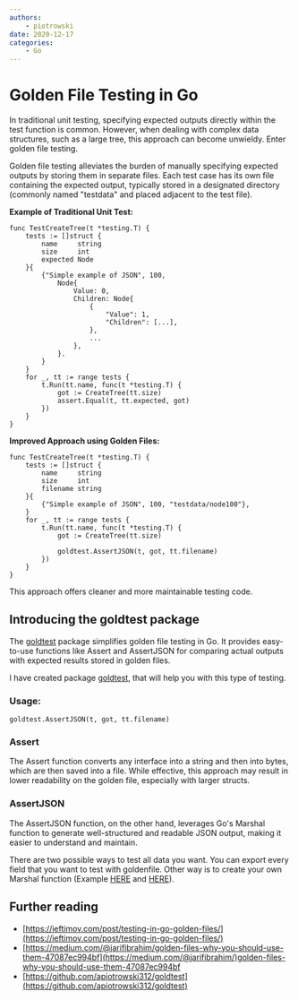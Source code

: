 ```yaml
---
authors: 
    - piotrowski
date: 2020-12-17
categories:
    - Go
---
```


# Golden File Testing in Go

In traditional unit testing, specifying expected outputs directly within the test function is common. However, when dealing with complex data structures, such as a large tree, this approach can become unwieldy. Enter golden file testing.

Golden file testing alleviates the burden of manually specifying expected outputs by storing them in separate files. Each test case has its own file containing the expected output, typically stored in a designated directory (commonly named "testdata" and placed adjacent to the test file).

<!-- more -->

**Example of Traditional Unit Test:**

```golang
func TestCreateTree(t *testing.T) {
	tests := []struct {
		name     string
		size     int
		expected Node
	}{
		{"Simple example of JSON", 100,
			Node{
				Value: 0,
				Children: Node{
					{
						"Value": 1,
						"Children": [...],
					},
					...
				},
			}.
		}
	}
	for _, tt := range tests {
		t.Run(tt.name, func(t *testing.T) {
			got := CreateTree(tt.size)
			assert.Equal(t, tt.expected, got)
		})
	}
}
```

**Improved Approach using Golden Files:**

```golang
func TestCreateTree(t *testing.T) {
	tests := []struct {
		name     string
		size     int
		filename string
	}{
		{"Simple example of JSON", 100, "testdata/node100"},
	}
	for _, tt := range tests {
		t.Run(tt.name, func(t *testing.T) {
			got := CreateTree(tt.size)

			goldtest.AssertJSON(t, got, tt.filename)
		})
	}
}
```

This approach offers cleaner and more maintainable testing code.

## Introducing the goldtest package

The  [goldtest](https://github.com/piotrowski/goldtest) package simplifies golden file testing in Go. It provides easy-to-use functions like Assert and AssertJSON for comparing actual outputs with expected results stored in golden files.

I have created package [goldtest](https://github.com/apiotrowski312/goldtest), that will help you with this type of testing.

### Usage:

```golang
goldtest.AssertJSON(t, got, tt.filename)
```

### Assert

The Assert function converts any interface into a string and then into bytes, which are then saved into a file. While effective, this approach may result in lower readability on the golden file, especially with larger structs.

### AssertJSON

The AssertJSON function, on the other hand, leverages Go's Marshal function to generate well-structured and readable JSON output, making it easier to understand and maintain.

There are two possible ways to test all data you want. You can export every field that you want to test with goldenfile. Other way is to create your own Marshal function (Example [HERE](http://choly.ca/post/go-json-marshalling/) and [HERE](https://medium.com/@dynastymasra/override-json-marshalling-in-go-cb418102c60f)).

## Further reading

- [https://ieftimov.com/post/testing-in-go-golden-files/](https://ieftimov.com/post/testing-in-go-golden-files/)
- [https://medium.com/@jarifibrahim/golden-files-why-you-should-use-them-47087ec994bf](https://medium.com/@jarifibrahim/)golden-files-why-you-should-use-them-47087ec994bf
- [https://github.com/apiotrowski312/goldtest](https://github.com/apiotrowski312/goldtest)
